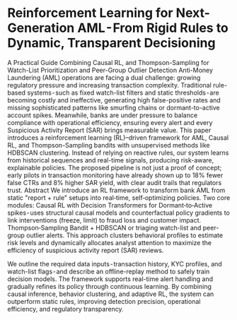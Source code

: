 # Reinforcement Learning for Next-Generation AML - From Rigid Rules to Dynamic, Transparent Decisioning
A Practical Guide Combining Causal RL, and Thompson-Sampling for Watch-List Prioritization and Peer-Group Outlier Detection
Anti-Money Laundering (AML) operations are facing a dual challenge: growing regulatory pressure and increasing transaction complexity. Traditional rule-based systems - such as fixed watch-list filters and static thresholds - are becoming costly and ineffective, generating high false-positive rates and missing sophisticated patterns like smurfing chains or dormant-to-active account spikes. Meanwhile, banks are under pressure to balance compliance with operational efficiency, ensuring every alert and every Suspicious Activity Report (SAR) brings measurable value.
This paper introduces a reinforcement learning (RL)–driven framework for AML, Causal RL, and Thompson-Sampling bandits with unsupervised methods like HDBSCAN clustering. Instead of relying on reactive rules, our system learns from historical sequences and real-time signals, producing risk-aware, explainable policies. The proposed pipeline is not just a proof of concept; early pilots in transaction monitoring have already shown up to 18% fewer false CTRs and 8% higher SAR yield, with clear audit trails that regulators trust.
Abstract
We introduce an RL framework to transform bank AML from static "report + rule" setups into real‑time, self‑optimizing policies.
Two core modules:
Causal RL with Decision Transformers for Dormant‑to‑Active spikes - uses structural causal models and counterfactual policy gradients to link interventions (freeze, limit) to fraud loss and customer impact.
Thompson‑Sampling Bandit + HDBSCAN or triaging watch-list and peer-group outlier alerts. This approach clusters behavioral profiles to estimate risk levels and dynamically allocates analyst attention to maximize the efficiency of suspicious activity report (SAR) reviews.

We outline the required data inputs - transaction history, KYC profiles, and watch-list flags - and describe an offline-replay method to safely train decision models. The framework supports real-time alert handling and gradually refines its policy through continuous learning. By combining causal inference, behavior clustering, and adaptive RL, the system can outperform static rules, improving detection precision, operational efficiency, and regulatory transparency.
